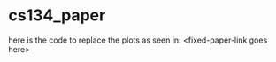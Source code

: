 # cs134_paper

here is the code to replace the plots as seen in: \<fixed-paper-link goes here\>


 
